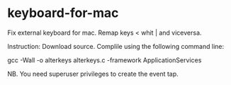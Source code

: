 # keyboard-for-mac
Fix external keyboard for mac. Remap keys &lt; whit | and viceversa.

Instruction:
Download source.
Complile using the following command line:

gcc -Wall -o alterkeys alterkeys.c -framework ApplicationServices

NB. You need superuser privileges to create the event tap.
